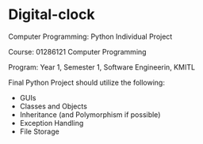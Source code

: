 # Digital-clock
Computer Programming: Python Individual Project

Course: 01286121 Computer Programming

Program: Year 1, Semester 1, Software Engineerin, KMITL 


Final Python Project
should utilize the following:
- GUIs
- Classes and Objects
- Inheritance (and Polymorphism if possible)
- Exception Handling
- File Storage
